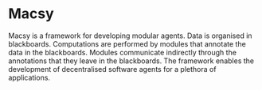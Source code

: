 Macsy
=====

Macsy is a framework for developing modular agents. Data is organised in blackboards. Computations are performed by modules that annotate the data in the blackboards. Modules communicate indirectly through the annotations that they leave in the blackboards. The framework enables the development of decentralised software agents for a plethora of applications.
